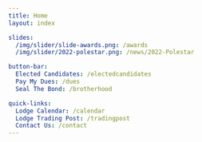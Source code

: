 ```yaml
---
title: Home
layout: index

slides:
  /img/slider/slide-awards.png: /awards
  /img/slider/2022-polestar.png: /news/2022-Polestar

button-bar:
  Elected Candidates: /electedcandidates
  Pay My Dues: /dues
  Seal The Bond: /brotherhood

quick-links:
  Lodge Calendar: /calendar
  Lodge Trading Post: /tradingpost
  Contact Us: /contact
---
```

